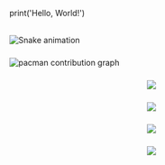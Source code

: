 print('Hello, World!')

<br clear="both">

<img src="https://raw.githubusercontent.com/Satrap18/Satrap18/output/snake.svg" alt="Snake animation" />

###

<picture>
  <source media="(prefers-color-scheme: dark)" srcset="https://raw.githubusercontent.com/Satrap18/Satrap18/output/pacman-contribution-graph-dark.svg">
  <source media="(prefers-color-scheme: light)" srcset="https://raw.githubusercontent.com/Satrap18/Satrap18/output/pacman-contribution-graph.svg">
  <img alt="pacman contribution graph" src="https://raw.githubusercontent.com/Satrap18/Satrap18/output/pacman-contribution-graph.svg">
</picture>

###

<div align="center">
  <img src="https://visitor-badge.laobi.icu/badge?page_id=Satrap18.Satrap18&"  />
</div>

###

<div align="center">
  <img src="https://visitor-badge.laobi.icu/badge?page_id=Satrap18.Satrap18&"  />
</div>

###

<div align="center">
  <img src="https://visitor-badge.laobi.icu/badge?page_id=Satrap18.Satrap18&"  />
</div>

###

<div align="center">
  <img src="https://visitor-badge.laobi.icu/badge?page_id=Satrap18.Satrap18&"  />
</div>

###
